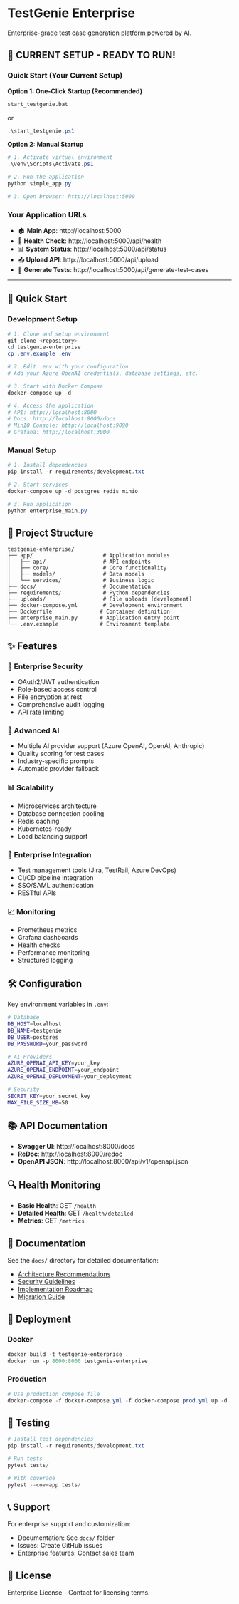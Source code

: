 # TestGenie Enterprise

Enterprise-grade test case generation platform powered by AI.

## 🚀 **CURRENT SETUP - READY TO RUN!**

### **Quick Start (Your Current Setup)**

**Option 1: One-Click Startup (Recommended)**
```cmd
start_testgenie.bat
```
or
```powershell
.\start_testgenie.ps1
```

**Option 2: Manual Startup**
```powershell
# 1. Activate virtual environment
.\venv\Scripts\Activate.ps1

# 2. Run the application
python simple_app.py

# 3. Open browser: http://localhost:5000
```

### **Your Application URLs**
- 🏠 **Main App**: http://localhost:5000
- 💚 **Health Check**: http://localhost:5000/api/health
- 📊 **System Status**: http://localhost:5000/api/status
- 📤 **Upload API**: http://localhost:5000/api/upload
- 🤖 **Generate Tests**: http://localhost:5000/api/generate-test-cases

---

## 🚀 Quick Start

### Development Setup
```powershell
# 1. Clone and setup environment
git clone <repository>
cd testgenie-enterprise
cp .env.example .env

# 2. Edit .env with your configuration
# Add your Azure OpenAI credentials, database settings, etc.

# 3. Start with Docker Compose
docker-compose up -d

# 4. Access the application
# API: http://localhost:8000
# Docs: http://localhost:8000/docs
# MinIO Console: http://localhost:9090
# Grafana: http://localhost:3000
```

### Manual Setup
```powershell
# 1. Install dependencies
pip install -r requirements/development.txt

# 2. Start services
docker-compose up -d postgres redis minio

# 3. Run application
python enterprise_main.py
```

## 📁 Project Structure

```
testgenie-enterprise/
├── app/                      # Application modules
│   ├── api/                  # API endpoints
│   ├── core/                 # Core functionality
│   ├── models/               # Data models
│   └── services/             # Business logic
├── docs/                     # Documentation
├── requirements/             # Python dependencies
├── uploads/                  # File uploads (development)
├── docker-compose.yml        # Development environment
├── Dockerfile               # Container definition
├── enterprise_main.py       # Application entry point
└── .env.example             # Environment template
```

## ✨ Features

### 🔐 Enterprise Security
- OAuth2/JWT authentication
- Role-based access control
- File encryption at rest
- Comprehensive audit logging
- API rate limiting

### 🤖 Advanced AI
- Multiple AI provider support (Azure OpenAI, OpenAI, Anthropic)
- Quality scoring for test cases
- Industry-specific prompts
- Automatic provider fallback

### 📊 Scalability
- Microservices architecture
- Database connection pooling
- Redis caching
- Kubernetes-ready
- Load balancing support

### 🔗 Enterprise Integration
- Test management tools (Jira, TestRail, Azure DevOps)
- CI/CD pipeline integration
- SSO/SAML authentication
- RESTful APIs

### 📈 Monitoring
- Prometheus metrics
- Grafana dashboards
- Health checks
- Performance monitoring
- Structured logging

## 🛠️ Configuration

Key environment variables in `.env`:

```bash
# Database
DB_HOST=localhost
DB_NAME=testgenie
DB_USER=postgres
DB_PASSWORD=your_password

# AI Providers
AZURE_OPENAI_API_KEY=your_key
AZURE_OPENAI_ENDPOINT=your_endpoint
AZURE_OPENAI_DEPLOYMENT=your_deployment

# Security
SECRET_KEY=your_secret_key
MAX_FILE_SIZE_MB=50
```

## 📚 API Documentation

- **Swagger UI**: http://localhost:8000/docs
- **ReDoc**: http://localhost:8000/redoc
- **OpenAPI JSON**: http://localhost:8000/api/v1/openapi.json

## 🔍 Health Monitoring

- **Basic Health**: GET `/health`
- **Detailed Health**: GET `/health/detailed`
- **Metrics**: GET `/metrics`

## 📖 Documentation

See the `docs/` directory for detailed documentation:

- [Architecture Recommendations](docs/architecture_recommendations.md)
- [Security Guidelines](docs/security_recommendations.md)
- [Implementation Roadmap](docs/implementation_roadmap.md)
- [Migration Guide](MIGRATION_GUIDE.md)

## 🚢 Deployment

### Docker
```powershell
docker build -t testgenie-enterprise .
docker run -p 8000:8000 testgenie-enterprise
```

### Production
```powershell
# Use production compose file
docker-compose -f docker-compose.yml -f docker-compose.prod.yml up -d
```

## 🧪 Testing

```powershell
# Install test dependencies
pip install -r requirements/development.txt

# Run tests
pytest tests/

# With coverage
pytest --cov=app tests/
```

## 📞 Support

For enterprise support and customization:
- Documentation: See `docs/` folder
- Issues: Create GitHub issues
- Enterprise features: Contact sales team

## 📄 License

Enterprise License - Contact for licensing terms.
